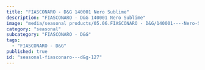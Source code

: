 ```yaml
---
title: "FIASCONARO - D&G 140001 Nero Sublime"
description: "FIASCONARO - D&G 140001 Nero Sublime"
image: "media/seasonal products/05.06.FIASCONARO - D&G/140001----Nero-Sublime.jpg"
category: "seasonal"
subcategory: "FIASCONARO - D&G"
tags:
  - "FIASCONARO - D&G"
published: true
id: "seasonal-fiasconaro---d&g-127"
---
```

